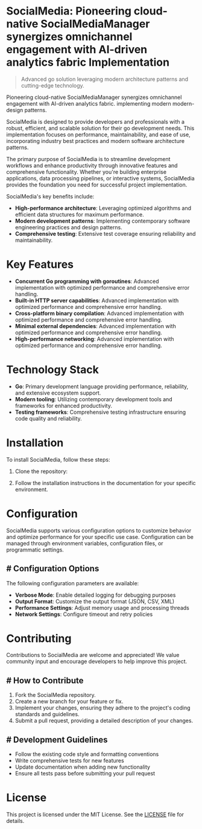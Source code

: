 <!-- fallback_SocialMedia_20250824075221_33715 -->

# SocialMedia: Pioneering cloud-native SocialMediaManager synergizes omnichannel engagement with AI-driven analytics fabric Implementation
> Advanced go solution leveraging modern architecture patterns and cutting-edge technology.

Pioneering cloud-native SocialMediaManager synergizes omnichannel engagement with AI-driven analytics fabric. implementing modern modern-design patterns.

SocialMedia is designed to provide developers and professionals with a robust, efficient, and scalable solution for their go development needs. This implementation focuses on performance, maintainability, and ease of use, incorporating industry best practices and modern software architecture patterns.

The primary purpose of SocialMedia is to streamline development workflows and enhance productivity through innovative features and comprehensive functionality. Whether you're building enterprise applications, data processing pipelines, or interactive systems, SocialMedia provides the foundation you need for successful project implementation.

SocialMedia's key benefits include:

* **High-performance architecture**: Leveraging optimized algorithms and efficient data structures for maximum performance.
* **Modern development patterns**: Implementing contemporary software engineering practices and design patterns.
* **Comprehensive testing**: Extensive test coverage ensuring reliability and maintainability.

# Key Features

* **Concurrent Go programming with goroutines**: Advanced implementation with optimized performance and comprehensive error handling.
* **Built-in HTTP server capabilities**: Advanced implementation with optimized performance and comprehensive error handling.
* **Cross-platform binary compilation**: Advanced implementation with optimized performance and comprehensive error handling.
* **Minimal external dependencies**: Advanced implementation with optimized performance and comprehensive error handling.
* **High-performance networking**: Advanced implementation with optimized performance and comprehensive error handling.

# Technology Stack

* **Go**: Primary development language providing performance, reliability, and extensive ecosystem support.
* **Modern tooling**: Utilizing contemporary development tools and frameworks for enhanced productivity.
* **Testing frameworks**: Comprehensive testing infrastructure ensuring code quality and reliability.

# Installation

To install SocialMedia, follow these steps:

1. Clone the repository:


2. Follow the installation instructions in the documentation for your specific environment.

# Configuration

SocialMedia supports various configuration options to customize behavior and optimize performance for your specific use case. Configuration can be managed through environment variables, configuration files, or programmatic settings.

## # Configuration Options

The following configuration parameters are available:

* **Verbose Mode**: Enable detailed logging for debugging purposes
* **Output Format**: Customize the output format (JSON, CSV, XML)
* **Performance Settings**: Adjust memory usage and processing threads
* **Network Settings**: Configure timeout and retry policies

# Contributing

Contributions to SocialMedia are welcome and appreciated! We value community input and encourage developers to help improve this project.

## # How to Contribute

1. Fork the SocialMedia repository.
2. Create a new branch for your feature or fix.
3. Implement your changes, ensuring they adhere to the project's coding standards and guidelines.
4. Submit a pull request, providing a detailed description of your changes.

## # Development Guidelines

* Follow the existing code style and formatting conventions
* Write comprehensive tests for new features
* Update documentation when adding new functionality
* Ensure all tests pass before submitting your pull request

# License

This project is licensed under the MIT License. See the [LICENSE](https://github.com/Jennifercruz23/SocialMedia/blob/main/LICENSE) file for details.

